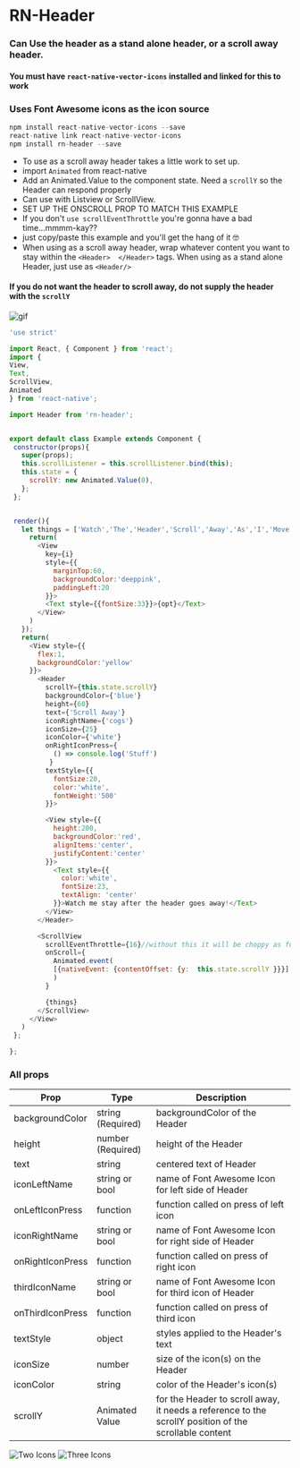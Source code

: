 # RN-Header

### Can Use the header as a stand alone header, or a scroll away header.

#### You must have `react-native-vector-icons` installed and linked for this to work


### Uses Font Awesome icons as the icon source
```js
npm install react-native-vector-icons --save
react-native link react-native-vector-icons
npm install rn-header --save

```
- To use as a scroll away header takes a little work to set up.
- import `Animated` from react-native
- Add an Animated.Value to the component state.  Need a `scrollY` so the Header can respond properly
- Can use with Listview or ScrollView.
- SET UP THE ONSCROLL PROP TO MATCH THIS EXAMPLE
- If you don't `use scrollEventThrottle` you're gonna have a bad time...mmmm-kay??
- just copy/paste this example and you'll get the hang of it 🤓
- When using as a scroll away header, wrap whatever content you want to stay within the `<Header>  </Header>` tags.  When using as a stand alone Header, just use as `<Header/>`


####  If you do not want the header to scroll away,  do not supply the header with the `scrollY`



![gif](./scrollaway.gif "scroll away")

```js
'use strict'

import React, { Component } from 'react';
import {
View,
Text,
ScrollView,
Animated
} from 'react-native';

import Header from 'rn-header';


export default class Example extends Component {
 constructor(props){
   super(props);
   this.scrollListener = this.scrollListener.bind(this);
   this.state = {
     scrollY: new Animated.Value(0),
   };
 };


 render(){
   let things = ['Watch','The','Header','Scroll','Away','As','I','Move'].map((opt,i) => {
     return(
       <View
         key={i}
         style={{
           marginTop:60,
           backgroundColor:'deeppink',
           paddingLeft:20
         }}>
         <Text style={{fontSize:33}}>{opt}</Text>
       </View>
     )
   });
   return(
     <View style={{
       flex:1,
       backgroundColor:'yellow'
     }}>
       <Header
         scrollY={this.state.scrollY}
         backgroundColor={'blue'}
         height={60}
         text={'Scroll Away'}
         iconRightName={'cogs'}
         iconSize={25}
         iconColor={'white'}
         onRightIconPress={
           () => console.log('Stuff')
          }
         textStyle={{
           fontSize:20,
           color:'white',
           fontWeight:'500'
         }}>

         <View style={{
           height:200,
           backgroundColor:'red',
           alignItems:'center',
           justifyContent:'center'
         }}>
           <Text style={{
             color:'white',
             fontSize:23,
             textAlign: 'center'
           }}>Watch me stay after the header goes away!</Text>
         </View>
       </Header>

       <ScrollView
         scrollEventThrottle={16}//without this it will be choppy as fuck
         onScroll={
           Animated.event(
           [{nativeEvent: {contentOffset: {y:  this.state.scrollY }}}]
           )
         }

         {things}
       </ScrollView>
     </View>
   )
 };

};
```

### All props
| Prop  |  Type  | Description |
| ---   | ---    | ---         |
| backgroundColor | string (Required) | backgroundColor of the Header                     |
| height          | number (Required) | height of the Header                              |
| text            | string            | centered text of Header                           |  
| iconLeftName    | string or bool    | name of Font Awesome Icon for left side of Header |
| onLeftIconPress | function          | function called on press of left icon             |
| iconRightName   | string or bool    | name of Font Awesome Icon for right side of Header|  
| onRightIconPress| function          | function called on press of right icon            |
| thirdIconName   | string or bool    | name of Font Awesome Icon for third icon of Header|
| onThirdIconPress| function          | function called on press of third icon            |
| textStyle       | object            | styles applied to the Header's text               |  
| iconSize        | number            | size of the icon(s) on the Header                 |
| iconColor       | string            | color of the Header's icon(s)                     |
| scrollY         | Animated Value    | for the Header to scroll away, it needs a reference to the scrollY position of the scrollable content|  


![Two Icons](./TwoIcons.png "Two Icons")
![Three Icons](./ThreeIcons.png "Three Icons")
